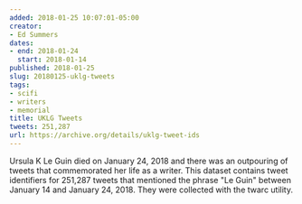 ```yaml
---
added: 2018-01-25 10:07:01-05:00
creator:
- Ed Summers
dates:
- end: 2018-01-24
  start: 2018-01-14
published: 2018-01-25
slug: 20180125-uklg-tweets
tags:
- scifi
- writers
- memorial
title: UKLG Tweets
tweets: 251,287
url: https://archive.org/details/uklg-tweet-ids
---
```


Ursula K Le Guin died on January 24, 2018 and there was an outpouring of tweets that commemorated her life as a writer. This dataset contains tweet identifiers for 251,287 tweets that mentioned the phrase "Le Guin" between January 14 and January 24, 2018. They were collected with the twarc utility.
